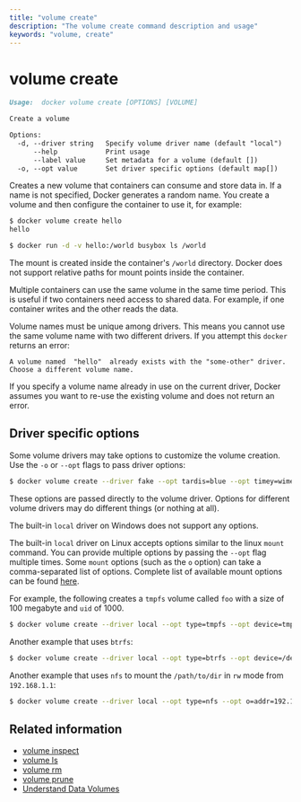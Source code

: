 ```yaml
---
title: "volume create"
description: "The volume create command description and usage"
keywords: "volume, create"
---
```


<!-- This file is maintained within the docker/docker Github
     repository at https://github.com/docker/docker/. Make all
     pull requests against that repo. If you see this file in
     another repository, consider it read-only there, as it will
     periodically be overwritten by the definitive file. Pull
     requests which include edits to this file in other repositories
     will be rejected.
-->

# volume create

```markdown
Usage:  docker volume create [OPTIONS] [VOLUME]

Create a volume

Options:
  -d, --driver string   Specify volume driver name (default "local")
      --help            Print usage
      --label value     Set metadata for a volume (default [])
  -o, --opt value       Set driver specific options (default map[])
```

Creates a new volume that containers can consume and store data in. If a name is not specified, Docker generates a random name. You create a volume and then configure the container to use it, for example:

```bash
$ docker volume create hello
hello

$ docker run -d -v hello:/world busybox ls /world
```

The mount is created inside the container's `/world` directory. Docker does not support relative paths for mount points inside the container.

Multiple containers can use the same volume in the same time period. This is useful if two containers need access to shared data. For example, if one container writes and the other reads the data.

Volume names must be unique among drivers.  This means you cannot use the same volume name with two different drivers.  If you attempt this `docker` returns an error:

```
A volume named  "hello"  already exists with the "some-other" driver. Choose a different volume name.
```

If you specify a volume name already in use on the current driver, Docker assumes you want to re-use the existing volume and does not return an error.   

## Driver specific options

Some volume drivers may take options to customize the volume creation. Use the `-o` or `--opt` flags to pass driver options:

```bash
$ docker volume create --driver fake --opt tardis=blue --opt timey=wimey
```

These options are passed directly to the volume driver. Options for
different volume drivers may do different things (or nothing at all).

The built-in `local` driver on Windows does not support any options.

The built-in `local` driver on Linux accepts options similar to the linux `mount` command. You can provide multiple options by passing the `--opt` flag multiple times. Some `mount` options (such as the `o` option) can take a comma-separated list of options. Complete list of available mount options can be found [here](http://man7.org/linux/man-pages/man8/mount.8.html).

For example, the following creates a `tmpfs` volume called `foo` with a size of 100 megabyte and `uid` of 1000.

```bash
$ docker volume create --driver local --opt type=tmpfs --opt device=tmpfs --opt o=size=100m,uid=1000 foo
```

Another example that uses `btrfs`:

```bash
$ docker volume create --driver local --opt type=btrfs --opt device=/dev/sda2 foo
```

Another example that uses `nfs` to mount the `/path/to/dir` in `rw` mode from `192.168.1.1`:

```bash
$ docker volume create --driver local --opt type=nfs --opt o=addr=192.168.1.1,rw --opt device=:/path/to/dir foo
```


## Related information

* [volume inspect](volume_inspect.md)
* [volume ls](volume_ls.md)
* [volume rm](volume_rm.md)
* [volume prune](volume_prune.md)
* [Understand Data Volumes](https://docs.docker.com/engine/tutorials/dockervolumes/)
